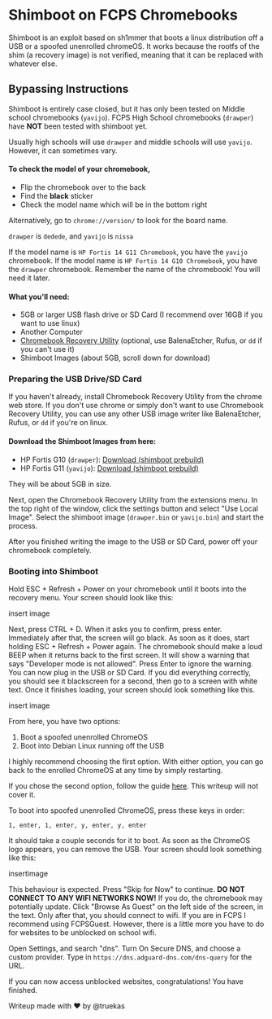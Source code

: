 # Shimboot on FCPS Chromebooks

Shimboot is an exploit based on sh1mmer that boots a linux distribution off a USB or a spoofed unenrolled chromeOS.
It works because the rootfs of the shim (a recovery image) is not verified, meaning that it can be replaced with whatever else.

## Bypassing Instructions

Shimboot is entirely case closed, but it has only been tested on Middle school chromebooks (`yavijo`).
FCPS High School chromebooks (`drawper`) have **NOT** been tested with shimboot yet.

Usually high schools will use `drawper` and middle schools will use `yavijo`.
However, it can sometimes vary.

#### To check the model of your chromebook,
  - Flip the chromebook over to the back
  - Find the **black** sticker
  - Check the model name which will be in the bottom right

Alternatively, go to `chrome://version/` to look for the board name.

`drawper` is `dedede`, and `yavijo` is `nissa`

If the model name is `HP Fortis 14 G11 Chromebook`, you have the `yavijo` chromebook.
If the model name is `HP Fortis 14 G10 Chromebook`, you have the `drawper` chromebook.
Remember the name of the chromebook! You will need it later.

#### What you'll need:
- 5GB or larger USB flash drive or SD Card (I recommend over 16GB if you want to use linux)
- Another Computer
- [Chromebook Recovery Utility](abc) (optional, use BalenaEtcher, Rufus, or `dd` if you can't use it)
- Shimboot Images (about 5GB, scroll down for download)

### Preparing the USB Drive/SD Card
If you haven't already, install Chromebook Recovery Utility from the chrome web store.
If you don't use chrome or simply don't want to use Chromebook Recovery Utility, you can use any other USB image writer like BalenaEtcher, Rufus, or `dd` if you're on linux.

#### Download the Shimboot Images from here:
- HP Fortis G10 (`drawper`): [Download (shimboot prebuild)](https://github.com/ading2210/shimboot/releases/download/v1.2.1/shimboot_dedede.zip)
- HP Fortis G11 (`yavijo`): [Download (shimboot prebuild)](https://github.com/ading2210/shimboot/releases/download/v1.2.1/shimboot_nissa.zip)

They will be about 5GB in size.

Next, open the Chromebook Recovery Utility from the extensions menu.
In the top right of the window, click the settings button and select "Use Local Image".
Select the shimboot image (`drawper.bin` or `yavijo.bin`) and start the process.

After you finished writing the image to the USB or SD Card, power off your chromebook completely.

### Booting into Shimboot

Hold ESC + Refresh + Power on your chromebook until it boots into the recovery menu.
Your screen should look like this:

insert image

Next, press CTRL + D. When it asks you to confirm, press enter.
Immediately after that, the screen will go black. As soon as it does, start holding ESC + Refresh + Power again.
The chromebook should make a loud BEEP when it returns back to the first screen.
It will show a warning that says "Developer mode is not allowed". Press Enter to ignore the warning.
You can now plug in the USB or SD Card.
If you did everything correctly, you should see it blackscreen for a second, then go to a screen with white text.
Once it finishes loading, your screen should look something like this.

insert image

From here, you have two options:
1. Boot a spoofed unenrolled ChromeOS
2. Boot into Debian Linux running off the USB

I highly recommend choosing the first option.
With either option, you can go back to the enrolled ChromeOS at any time by simply restarting.

If you chose the second option, follow the guide [here](abc). This writeup will not cover it.

To boot into spoofed unenrolled ChromeOS, press these keys in order:

```
1, enter, 1, enter, y, enter, y, enter
```

It should take a couple seconds for it to boot. 
As soon as the ChromeOS logo appears, you can remove the USB.
Your screen should look something like this:

insertimage

This behaviour is expected. Press "Skip for Now" to continue.
**DO NOT CONNECT TO ANY WIFI NETWORKS NOW!** 
If you do, the chromebook may potentially update.
Click "Browse As Guest" on the left side of the screen, in the text.
Only after that, you should connect to wifi. 
If you are in FCPS I recommend using FCPSGuest.
However, there is a little more you have to do for websites to be unblocked on school wifi.

Open Settings, and search "dns".
Turn On Secure DNS, and choose a custom provider.
Type in `https://dns.adguard-dns.com/dns-query` for the URL.

If you can now access unblocked websites, congratulations! You have finished.


Writeup made with ❤️ by @truekas




